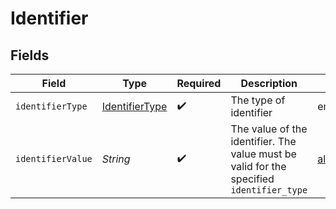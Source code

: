 # Identifier


## Fields

| Field                                                                                    | Type                                                                                     | Required                                                                                 | Description                                                                              | Example                                                                                  |
| ---------------------------------------------------------------------------------------- | ---------------------------------------------------------------------------------------- | ---------------------------------------------------------------------------------------- | ---------------------------------------------------------------------------------------- | ---------------------------------------------------------------------------------------- |
| `identifierType`                                                                         | [IdentifierType](../../models/shared/IdentifierType.md)                                  | :heavy_check_mark:                                                                       | The type of identifier                                                                   | email                                                                                    |
| `identifierValue`                                                                        | *String*                                                                                 | :heavy_check_mark:                                                                       | The value of the identifier. The value must be valid for the specified `identifier_type` | alice@example.com                                                                        |